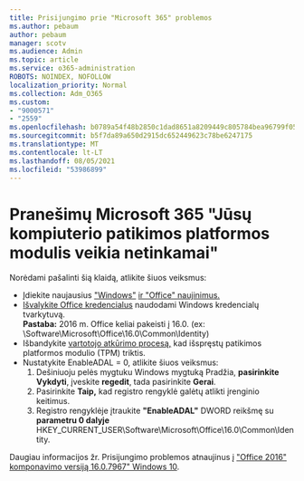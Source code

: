 ```yaml
---
title: Prisijungimo prie "Microsoft 365" problemos
ms.author: pebaum
author: pebaum
manager: scotv
ms.audience: Admin
ms.topic: article
ms.service: o365-administration
ROBOTS: NOINDEX, NOFOLLOW
localization_priority: Normal
ms.collection: Adm_O365
ms.custom:
- "9000571"
- "2559"
ms.openlocfilehash: b0789a54f48b2850c1dad8651a8209449c805784bea96799f05e67c4bc43fdb0
ms.sourcegitcommit: b5f7da89a650d2915dc652449623c78be6247175
ms.translationtype: MT
ms.contentlocale: lt-LT
ms.lasthandoff: 08/05/2021
ms.locfileid: "53986899"
---
```

# <a name="fixing-the-microsoft-365-apps-your-computers-trusted-platform-module-is-not-functioning-properly-message"></a>Pranešimų Microsoft 365 "Jūsų kompiuterio patikimos platformos modulis veikia netinkamai"

Norėdami pašalinti šią klaidą, atlikite šiuos veiksmus:

- Įdiekite naujausius ["Windows"](https://support.microsoft.com/help/4027667/windows-10-update) [ir "Office" naujinimus.](https://support.office.com/article/update-office-and-your-computer-with-microsoft-update-2ab296f3-7f03-43a2-8e50-46de917611c5)
- [Išvalykite Office kredencialus](https://docs.microsoft.com/office/troubleshoot/office-suite-issues/another-account-already-signed-in#step-4-clear-cached-credentials-on-the-computer) naudodami Windows kredencialų tvarkytuvą.<br/>
    **Pastaba:** 2016 m. Office keliai pakeisti į 16.0. (ex: \Software\Microsoft\Office\16.0\Common\Identity\)
- Išbandykite [vartotojo atkūrimo procesą,](https://docs.microsoft.com/office365/troubleshoot/administration/connection-issue-when-sign-in-office-2016#symptom-2) kad išspręstų patikimos platformos modulio (TPM) triktis.
- Nustatykite EnableADAL = 0, atlikite šiuos veiksmus:  
    1. Dešiniuoju pelės mygtuku Windows mygtuką Pradžia, **pasirinkite Vykdyti**, įveskite **regedit**, tada pasirinkite **Gerai**.
    2. Pasirinkite **Taip,** kad registro rengyklė galėtų atlikti įrenginio keitimus.
    3. Registro rengyklėje įtraukite **"EnableADAL"** DWORD reikšmę su **parametru 0 dalyje** HKEY_CURRENT_USER\Software\Microsoft\Office\16.0\Common\Identity.

Daugiau informacijos žr. Prisijungimo problemos atnaujinus į ["Office 2016" komponavimo versiją 16.0.7967" Windows 10](https://docs.microsoft.com/office365/troubleshoot/administration/connection-issue-when-sign-in-office-2016).